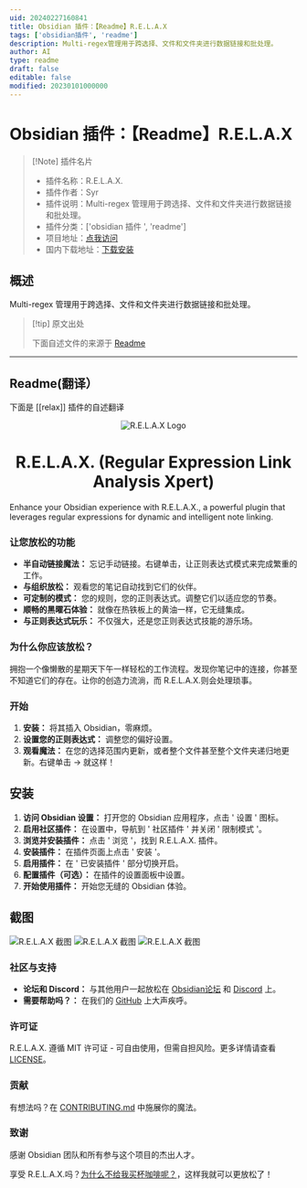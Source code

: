 ```yaml
---
uid: 20240227160841
title: Obsidian 插件：【Readme】R.E.L.A.X
tags: ['obsidian插件', 'readme']
description: Multi-regex管理用于跨选择、文件和文件夹进行数据链接和批处理。
author: AI
type: readme
draft: false
editable: false
modified: 20230101000000
---
```


# Obsidian 插件：【Readme】R.E.L.A.X

> [!Note] 插件名片
> - 插件名称：R.E.L.A.X.
> - 插件作者：Syr
> - 插件说明：Multi-regex 管理用于跨选择、文件和文件夹进行数据链接和批处理。
> - 插件分类：['obsidian 插件 ', 'readme']
> - 项目地址：[点我访问](https://github.com/Syr0/R.E.L.A.X.)
> - 国内下载地址：[下载安装](https://pkmer.cn/products/plugin/pluginMarket/?relax)

## 概述

Multi-regex 管理用于跨选择、文件和文件夹进行数据链接和批处理。

> [!tip] 原文出处
>
>下面自述文件的来源于 [Readme](https://ghproxy.net/https://raw.githubusercontent.com/Syr0/R.E.L.A.X./main/README.md)

---

## Readme(翻译）

下面是 [[relax]] 插件的自述翻译

<p align="center">
  <img src="Logo.png" alt="R.E.L.A.X Logo">
  <h1 align="center">R.E.L.A.X. (Regular Expression Link Analysis Xpert)
  <br>






  </h1>
</p>

Enhance your Obsidian experience with R.E.L.A.X., a powerful plugin that leverages regular expressions for dynamic and intelligent note linking.

### 让您放松的功能

- **半自动链接魔法：** 忘记手动链接。右键单击，让正则表达式模式来完成繁重的工作。
- **与组织放松：** 观看您的笔记自动找到它们的伙伴。
- **可定制的模式：** 您的规则，您的正则表达式。调整它们以适应您的节奏。
- **顺畅的黑曜石体验：** 就像在热铁板上的黄油一样，它无缝集成。
- **与正则表达式玩乐：** 不仅强大，还是您正则表达式技能的游乐场。

### 为什么你应该放松？

拥抱一个像懒散的星期天下午一样轻松的工作流程。发现你笔记中的连接，你甚至不知道它们的存在。让你的创造力流淌，而 R.E.L.A.X.则会处理琐事。

### 开始

1. **安装：** 将其插入 Obsidian，零麻烦。
2. **设置您的正则表达式：** 调整您的偏好设置。
3. **观看魔法：** 在您的选择范围内更新，或者整个文件甚至整个文件夹递归地更新。右键单击 -> 就这样！

## 安装

1. **访问 Obsidian 设置：** 打开您的 Obsidian 应用程序，点击 ' 设置 ' 图标。
2. **启用社区插件：** 在设置中，导航到 ' 社区插件 ' 并关闭 ' 限制模式 '。
3. **浏览并安装插件：** 点击 ' 浏览 '，找到 R.E.L.A.X. 插件。
4. **安装插件：** 在插件页面上点击 ' 安装 '。
5. **启用插件：** 在 ' 已安装插件 ' 部分切换开启。
6. **配置插件（可选）：** 在插件的设置面板中设置。
7. **开始使用插件：** 开始您无缝的 Obsidian 体验。

## 截图

<img src="Screenshot_1.PNG" alt="R.E.L.A.X 截图">
<img src="Screenshot_2.bmp" alt="R.E.L.A.X 截图">
<img src="Screenshot_3.bmp" alt="R.E.L.A.X 截图">

### 社区与支持

- **论坛和 Discord：** 与其他用户一起放松在 [Obsidian论坛](#) 和 [Discord](#) 上。
- **需要帮助吗？：** 在我们的 [GitHub](#) 上大声疾呼。

### 许可证

R.E.L.A.X. 遵循 MIT 许可证 - 可自由使用，但需自担风险。更多详情请查看 [LICENSE](#)。

### 贡献

有想法吗？在 [CONTRIBUTING.md](#) 中施展你的魔法。

### 致谢

感谢 Obsidian 团队和所有参与这个项目的杰出人才。

享受 R.E.L.A.X.吗？[为什么不给我买杯咖啡呢？](https://buymeacoffee.com/Syr1)，这样我就可以更放松了！
